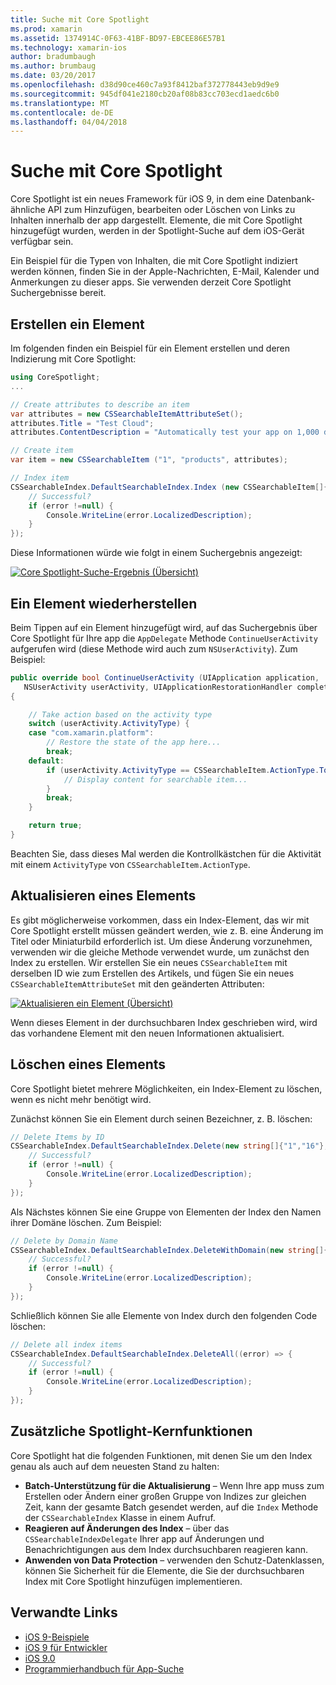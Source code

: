 ```yaml
---
title: Suche mit Core Spotlight
ms.prod: xamarin
ms.assetid: 1374914C-0F63-41BF-BD97-EBCEE86E57B1
ms.technology: xamarin-ios
author: bradumbaugh
ms.author: brumbaug
ms.date: 03/20/2017
ms.openlocfilehash: d38d90ce460c7a93f8412baf372778443eb9d9e9
ms.sourcegitcommit: 945df041e2180cb20af08b83cc703ecd1aedc6b0
ms.translationtype: MT
ms.contentlocale: de-DE
ms.lasthandoff: 04/04/2018
---
```

# <a name="search-with-core-spotlight"></a>Suche mit Core Spotlight

Core Spotlight ist ein neues Framework für iOS 9, in dem eine Datenbank-ähnliche API zum Hinzufügen, bearbeiten oder Löschen von Links zu Inhalten innerhalb der app dargestellt. Elemente, die mit Core Spotlight hinzugefügt wurden, werden in der Spotlight-Suche auf dem iOS-Gerät verfügbar sein.

Ein Beispiel für die Typen von Inhalten, die mit Core Spotlight indiziert werden können, finden Sie in der Apple-Nachrichten, E-Mail, Kalender und Anmerkungen zu dieser apps. Sie verwenden derzeit Core Spotlight Suchergebnisse bereit.

## <a name="creating-an-item"></a>Erstellen ein Element

Im folgenden finden ein Beispiel für ein Element erstellen und deren Indizierung mit Core Spotlight:

```csharp
using CoreSpotlight;
...

// Create attributes to describe an item
var attributes = new CSSearchableItemAttributeSet();
attributes.Title = "Test Cloud";
attributes.ContentDescription = "Automatically test your app on 1,000 devices in the cloud.";

// Create item
var item = new CSSearchableItem ("1", "products", attributes);

// Index item
CSSearchableIndex.DefaultSearchableIndex.Index (new CSSearchableItem[]{ item }, (error) => {
    // Successful?
    if (error !=null) {
        Console.WriteLine(error.LocalizedDescription);
    }
});
```

Diese Informationen würde wie folgt in einem Suchergebnis angezeigt:

[![](corespotlight-images/corespotlight01.png "Core Spotlight-Suche-Ergebnis (Übersicht)")](corespotlight-images/corespotlight01.png#lightbox)

## <a name="restoring-an-item"></a>Ein Element wiederherstellen

Beim Tippen auf ein Element hinzugefügt wird, auf das Suchergebnis über Core Spotlight für Ihre app die `AppDelegate` Methode `ContinueUserActivity` aufgerufen wird (diese Methode wird auch zum `NSUserActivity`). Zum Beispiel:

```csharp
public override bool ContinueUserActivity (UIApplication application,
   NSUserActivity userActivity, UIApplicationRestorationHandler completionHandler)
{

    // Take action based on the activity type
    switch (userActivity.ActivityType) {
    case "com.xamarin.platform":
        // Restore the state of the app here...
        break;
    default:
        if (userActivity.ActivityType == CSSearchableItem.ActionType.ToString ()) {
            // Display content for searchable item...
        }
        break;
    }

    return true;
}
```

Beachten Sie, dass dieses Mal werden die Kontrollkästchen für die Aktivität mit einem `ActivityType` von `CSSearchableItem.ActionType`.

## <a name="updating-an-item"></a>Aktualisieren eines Elements

Es gibt möglicherweise vorkommen, dass ein Index-Element, das wir mit Core Spotlight erstellt müssen geändert werden, wie z. B. eine Änderung im Titel oder Miniaturbild erforderlich ist. Um diese Änderung vorzunehmen, verwenden wir die gleiche Methode verwendet wurde, um zunächst den Index zu erstellen.
Wir erstellen Sie ein neues `CSSearchableItem` mit derselben ID wie zum Erstellen des Artikels, und fügen Sie ein neues `CSSearchableItemAttributeSet` mit den geänderten Attributen:

[![](corespotlight-images/corespotlight02.png "Aktualisieren ein Element (Übersicht)")](corespotlight-images/corespotlight02.png#lightbox)

Wenn dieses Element in der durchsuchbaren Index geschrieben wird, wird das vorhandene Element mit den neuen Informationen aktualisiert.

## <a name="deleting-an-item"></a>Löschen eines Elements

Core Spotlight bietet mehrere Möglichkeiten, ein Index-Element zu löschen, wenn es nicht mehr benötigt wird.

Zunächst können Sie ein Element durch seinen Bezeichner, z. B. löschen:

```csharp
// Delete Items by ID
CSSearchableIndex.DefaultSearchableIndex.Delete(new string[]{"1","16"},(error) => {
    // Successful?
    if (error !=null) {
        Console.WriteLine(error.LocalizedDescription);
    }
});
```

Als Nächstes können Sie eine Gruppe von Elementen der Index den Namen ihrer Domäne löschen. Zum Beispiel:

```csharp
// Delete by Domain Name
CSSearchableIndex.DefaultSearchableIndex.DeleteWithDomain(new string[]{"domain-name"},(error) => {
    // Successful?
    if (error !=null) {
        Console.WriteLine(error.LocalizedDescription);
    }
});
```

Schließlich können Sie alle Elemente von Index durch den folgenden Code löschen:

```csharp
// Delete all index items
CSSearchableIndex.DefaultSearchableIndex.DeleteAll((error) => {
    // Successful?
    if (error !=null) {
        Console.WriteLine(error.LocalizedDescription);
    }
});
```
## <a name="additional-core-spotlight-features"></a>Zusätzliche Spotlight-Kernfunktionen

Core Spotlight hat die folgenden Funktionen, mit denen Sie um den Index genau als auch auf dem neuesten Stand zu halten:

- **Batch-Unterstützung für die Aktualisierung** – Wenn Ihre app muss zum Erstellen oder Ändern einer großen Gruppe von Indizes zur gleichen Zeit, kann der gesamte Batch gesendet werden, auf die `Index` Methode der `CSSearchableIndex` Klasse in einem Aufruf.
- **Reagieren auf Änderungen des Index** – über das `CSSearchableIndexDelegate` Ihrer app auf Änderungen und Benachrichtigungen aus dem Index durchsuchbaren reagieren kann.
- **Anwenden von Data Protection** – verwenden den Schutz-Datenklassen, können Sie Sicherheit für die Elemente, die Sie der durchsuchbaren Index mit Core Spotlight hinzufügen implementieren.



## <a name="related-links"></a>Verwandte Links

- [iOS 9-Beispiele](https://developer.xamarin.com/samples/ios/iOS9/)
- [iOS 9 für Entwickler](https://developer.apple.com/ios/pre-release/)
- [iOS 9.0](https://developer.apple.com/library/prerelease/ios/releasenotes/General/WhatsNewIniOS/Articles/iOS9.html)
- [Programmierhandbuch für App-Suche](https://developer.apple.com/library/prerelease/ios/documentation/General/Conceptual/AppSearch/index.html#//apple_ref/doc/uid/TP40016308)
